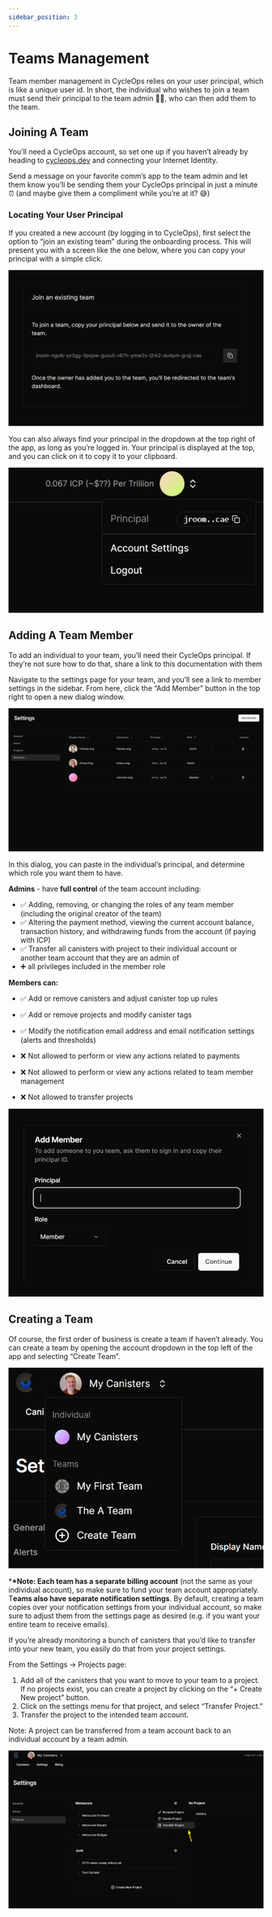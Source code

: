 ```yaml
---
sidebar_position: 3
---
```


# Teams Management

Team member management in CycleOps relies on your user principal, which is like a unique user id. In short, the individual who wishes to join a team must send their principal to the team admin 👩‍💻, who can then add them to the team.

## Joining A Team

You’ll need a CycleOps account, so set one up if you haven’t already by heading to [cycleops.dev](http://cycleops.dev) and connecting your Internet Identity.

Send a message on your favorite comm’s app to the team admin and let them know you’ll be sending them your CycleOps principal in just a minute ⏰ (and maybe give them a compliment while you’re at it? 😅)

### Locating Your User Principal

If you created a new account (by logging in to CycleOps), first select the option to “join an existing team” during the onboarding process. This will present you with a screen like the one below, where you can copy your principal with a simple click.

![join-team](./img/join-team.png)

You can also always find your principal in the dropdown at the top right of the app, as long as you’re logged in. Your principal is displayed at the top, and you can click on it to copy it to your clipboard.

![principal](./img/principal.png)

## Adding A Team Member

To add an individual to your team, you’ll need their CycleOps principal. If they’re not sure how to do that, share a link to this documentation with them

Navigate to the settings page for your team, and you’ll see a link to member settings in the sidebar. From here, click the “Add Member” button in the top right to open a new dialog window.

![add member](./img/add-member.png)

In this dialog, you can paste in the individual’s principal, and determine which role you want them to have.

**Admins** - have **full control** of the team account including:

- ✅ Adding, removing, or changing the roles of any team member (including the original creator of the team)
- ✅ Altering the payment method, viewing the current account balance, transaction history, and withdrawing funds from the account (if paying with ICP)
- ✅ Transfer all canisters with project to their individual account or another team account that they are an admin of
- ➕ all privileges included in the member role

**Members can:**

- ✅ Add or remove canisters and adjust canister top up rules
- ✅ Add or remove projects and modify canister tags
- ✅ Modify the notification email address and email notification settings (alerts and thresholds)

- ❌ Not allowed to perform or view any actions related to payments
- ❌ Not allowed to perform or view any actions related to team member management
- ❌ Not allowed to transfer projects

![add member dialog](./img/add-member-dialog.png)

## Creating a Team

Of course, the first order of business is create a team if haven’t already. You can create a team by opening the account dropdown in the top left of the app and selecting “Create Team”.

![my teams](./img/my-teams.png)

\***\*Note: Each team has a separate billing account** (not the same as your individual account), so make sure to fund your team account appropriately. T**eams also have separate notification settings**. By default, creating a team copies over your notification settings from your individual account, so make sure to adjust them from the settings page as desired (e.g. if you want your entire team to receive emails).

If you’re already monitoring a bunch of canisters that you’d like to transfer into your new team, you easily do that from your project settings.

From the Settings → Projects page:

1. Add all of the canisters that you want to move to your team to a project. If no projects exist, you can create a project by clicking on the “+ Create New project” button.
2. Click on the settings menu for that project, and select “Transfer Project.”
3. Transfer the project to the intended team account.

Note: A project can be transferred from a team account back to an individual account by a team admin.

![transfer projects](./img/transfer-project.png)
